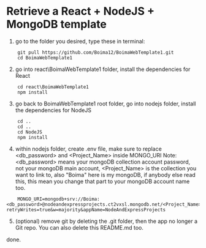 ﻿# Retrieve a React + NodeJS + MongoDB template

1. go to the folder you desired, type these in terminal:
```
	git pull https://github.com/Boima12/BoimaWebTemplate1.git
	cd BoimaWebTemplate1
```

2. go into react\BoimaWebTemplate1 folder, install the dependencies for React
```
	cd react\BoimaWebTemplate1
	npm install 
```

3. go back to BoimaWebTemplate1 root folder, go into nodejs folder, install the dependencies for NodeJS
```
	cd .. 
	cd .. 
	cd NodeJS 
	npm install
```

4. within nodejs folder, create .env file, make sure to replace <db_password> and <Project_Name> inside MONGO_URI
Note: <db_password> means your mongoDB collection account password, not your mongoDB main account, <Project_Name> is the collection you want to link to, also "Boima" here is my mongoDB, if anybody else read this, this mean you change that part to your mongoDB account name too.
```
	MONGO_URI=mongodb+srv://Boima:<db_password>@nodeandexpressprojects.ct2vxsl.mongodb.net/<Project_Name>?retryWrites=true&w=majority&appName=NodeAndExpressProjects
```

5. (optional) remove git by deleting the .git folder, then the app no longer a Git repo. You can also delete this README.md too.

done.

